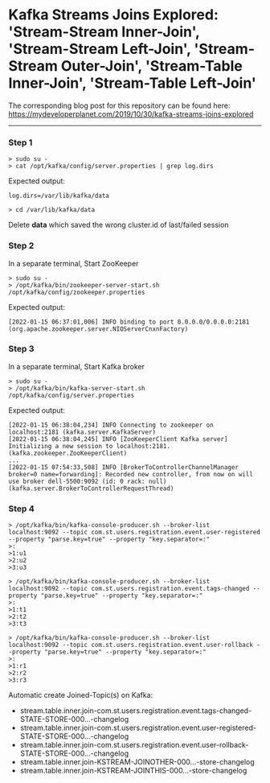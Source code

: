 # Kafka Streams Joins Explored: 'Stream-Stream Inner-Join', 'Stream-Stream Left-Join', 'Stream-Stream Outer-Join', 'Stream-Table Inner-Join', 'Stream-Table Left-Join'

The corresponding blog post for this repository can be found here: https://mydeveloperplanet.com/2019/10/30/kafka-streams-joins-explored


---

### Step 1

```shell
> sudo su -
> cat /opt/kafka/config/server.properties | grep log.dirs
```
Expected output:
```shell
log.dirs=/var/lib/kafka/data
```
```shell
> cd /var/lib/kafka/data
```
Delete **data** which saved the wrong cluster.id of last/failed session

### Step 2

In a separate terminal, Start ZooKeeper

```shell
> sudo su -
> /opt/kafka/bin/zookeeper-server-start.sh /opt/kafka/config/zookeeper.properties
```
Expected output:
```text
[2022-01-15 06:37:01,006] INFO binding to port 0.0.0.0/0.0.0.0:2181 (org.apache.zookeeper.server.NIOServerCnxnFactory)
```

### Step 3

In a separate terminal, Start Kafka broker

```shell
> sudo su -
> /opt/kafka/bin/kafka-server-start.sh /opt/kafka/config/server.properties
```
Expected output:
```text
[2022-01-15 06:38:04,234] INFO Connecting to zookeeper on localhost:2181 (kafka.server.KafkaServer)
[2022-01-15 06:38:04,245] INFO [ZooKeeperClient Kafka server] Initializing a new session to localhost:2181. (kafka.zookeeper.ZooKeeperClient)
...
[2022-01-15 07:54:33,508] INFO [BrokerToControllerChannelManager broker=0 name=forwarding]: Recorded new controller, from now on will use broker dell-5500:9092 (id: 0 rack: null) (kafka.server.BrokerToControllerRequestThread)
```

### Step 4

```shell
> /opt/kafka/bin/kafka-console-producer.sh --broker-list localhost:9092 --topic com.st.users.registration.event.user-registered --property "parse.key=true" --property "key.separator=:"
>:
>1:u1
>2:u2
>3:u3

> /opt/kafka/bin/kafka-console-producer.sh --broker-list localhost:9092 --topic com.st.users.registration.event.tags-changed --property "parse.key=true" --property "key.separator=:"
>:
>1:t1
>2:t2
>3:t3

> /opt/kafka/bin/kafka-console-producer.sh --broker-list localhost:9092 --topic com.st.users.registration.event.user-rollback --property "parse.key=true" --property "key.separator=:"
>:
>1:r1
>2:r2
>3:r3
```

Automatic create Joined-Topic(s) on Kafka:
* stream.table.inner.join-com.st.users.registration.event.tags-changed-STATE-STORE-000...-changelog
* stream.table.inner.join-com.st.users.registration.event.user-registered-STATE-STORE-000...-changelog
* stream.table.inner.join-com.st.users.registration.event.user-rollback-STATE-STORE-000...-changelog
* stream.table.inner.join-KSTREAM-JOINOTHER-000...-store-changelog
* stream.table.inner.join-KSTREAM-JOINTHIS-000...-store-changelog
